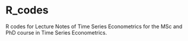 # R_codes
R codes for Lecture Notes of Time Series Econometrics for the MSc and PhD course in Time Series Econometrics. 

